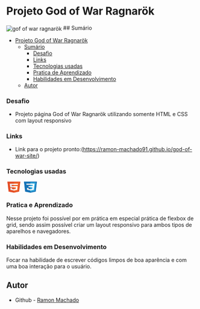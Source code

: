 # Projeto God of War Ragnarök

<img align="center" alt="gof of war ragnarök" src=assets/projeto-god.gif>
## Sumário

- [Projeto God of War Ragnarök](#projeto-god-of-war-ragnarök)
  - [Sumário](#sumário)
    - [Desafio](#desafio)
    - [Links](#links)
    - [Tecnologias usadas](#tecnologias-usadas)
    - [Pratica de Aprendizado](#pratica-de-aprendizado)
    - [Habilidades em Desenvolvimento](#habilidades-em-desenvolvimento)
  - [Autor](#autor)

### Desafio

- Projeto página God of War Ragnarök utilizando somente HTML e CSS com layout responsivo

### Links

- Link para o projeto pronto:(https://ramon-machado91.github.io/god-of-war-site/)

### Tecnologias usadas

<img align="center" alt="HTML" height="30" width="40" src="https://raw.githubusercontent.com/devicons/devicon/master/icons/html5/html5-original.svg">  <img align="center" alt="CSS" height="30" width="40" src="https://raw.githubusercontent.com/devicons/devicon/master/icons/css3/css3-original.svg">
>

### Pratica e Aprendizado

Nesse projeto foi possível por em prática em especial prática de flexbox de grid, sendo assim possível criar um layout responsivo para ambos tipos de aparelhos e navegadores.  

### Habilidades em Desenvolvimento

Focar na habilidade de escrever códigos limpos de boa aparência e com uma boa interação para o usuário. 

## Autor

- Github - [Ramon Machado](https://github.com/Ramon-Machado91)
